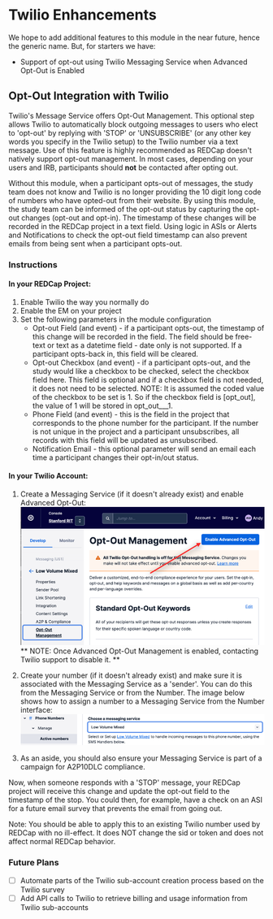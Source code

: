 # Twilio Enhancements

We hope to add additional features to this module in the near future, hence the generic name.  But, for starters we have:

- Support of opt-out using Twilio Messaging Service when Advanced Opt-Out is Enabled



## Opt-Out Integration with Twilio

Twilio's Message Service offers Opt-Out Management.  This optional step allows Twilio to automatically block outgoing messages to users who elect to 'opt-out' by replying with 'STOP' or 'UNSUBSCRIBE' (or any other key words you specify in the Twilio setup) to the Twilio number via a text message.  Use of this feature is highly recommended as REDCap doesn't natively support opt-out management. In most cases, depending on your users and IRB, participants should **not** be contacted after opting out.

Without this module, when a participant opts-out of messages, the study team does not know and Twilio is no longer providing the 10 digit long code of numbers who have opted-out from their website.  By using this module, the study team can be informed of the opt-out status by capturing the opt-out changes (opt-out and opt-in). The timestamp of these changes will be recorded in the REDCap project in a text field.  Using logic in ASIs or Alerts and Notifications to check the opt-out field timestamp can also prevent emails from being sent when a participant opts-out.

### Instructions

#### In your REDCap Project:
1. Enable Twilio the way you normally do
2. Enable the EM on your project
3. Set the following parameters in the module configuration
   - Opt-out Field (and event) - if a participant opts-out, the timestamp of this change will be recorded in the field.  The field should be free-text or text as a datetime field - date only is not supported.  If a participant opts-back in, this field will be cleared.
   - Opt-out Checkbox (and event) - if a participant opts-out, and the study would like a checkbox to be checked, select the checkbox field here. This field is optional and if a checkbox field is not needed, it does not need to be selected.  NOTE: It is assumed the coded value of the checkbox to be set is 1. So if the checkbox field is [opt_out], the value of 1 will be stored in opt_out___1.
   - Phone Field (and event) - this is the field in the project that corresponds to the phone number for the participant.  If the number is not unique in the project and a participant unsubscribes, all records with this field will be updated as unsubscribed.
   - Notification Email - this optional parameter will send an email each time a participant changes their opt-in/out status.

#### In your Twilio Account:
1. Create a Messaging Service (if it doesn't already exist) and enable Advanced Opt-Out:
    ![Enable Advanced Opt-Out](images/enable_advanced_opt_out.png)
** NOTE: Once Advanced Opt-Out Management is enabled, contacting Twilio support to disable it. **

2. Create your number (if it doesn't already exist) and make sure it is associated with the Messaging Service as a 'sender'.  You can do this from the Messaging Service or from the Number.  The image below shows how to assign a number to a Messaging Service from the Number interface:
    ![Place number in Messaging Service](images/set_messaging_service.png)

3. As an aside, you should also ensure your Messaging Service is part of a campaign for A2P10DLC compliance.

Now, when someone responds with a 'STOP' message, your REDCap project will receive this change and update the opt-out field to the timestamp of the stop.  You could then, for example, have a check on an ASI for a future email survey that prevents the email from going out.

Note: You should be able to apply this to an existing Twilio number used by REDCap with no ill-effect.  It does NOT change the sid or token and does not affect normal REDCap behavior.

### Future Plans
- [ ] Automate parts of the Twilio sub-account creation process based on the Twilio survey
- [ ] Add API calls to Twilio to retrieve billing and usage information from Twilio sub-accounts
